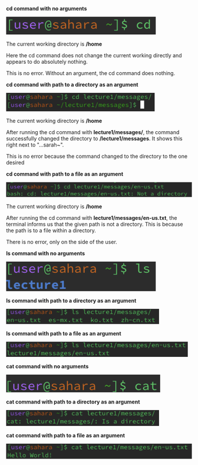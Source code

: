 **cd command with no arguments**

![Image](labss1.png)

The current working directory is **/home**

Here the cd command does not change the current working directly and appears to do absolutely nothing.

This is no error. Without an argument, the cd command does nothing.

**cd command with path to a directory as an argument**

![Image](lab1ssCD2.png)

The current working directory is **/home**

After running the cd command with **lecture1/messages/**, the command successfully changed the directory to **/lecture1/messages**. It shows this right next to "...sarah~".

This is no error because the command changed to the directory to the one desired

**cd command with path to a file as an argument**

![Image](lab1ssCD3.png)

The current working directory is **/home**

After running the cd command with **lecture1/messages/en-us.txt**, the terminal informs us that the given path is not a directory. This is because the path is to a file within a directory.

There is no error, only on the side of the user.

**ls command with no arguments**

![Image](lab1ss2.png)

**ls command with path to a directory as an argument**

![Image](lab1ssLS2.png)

**ls command with path to a file as an argument**

![Image](lab1ssLS3.png)

**cat command with no arguments**

![Image](lab1ss3.png)

**cat command with path to a directory as an argument**

![Image](lab1ssCAT2.png)

**cat command with path to a file as an argument**

![Image](lab1ssCAT3.png)





